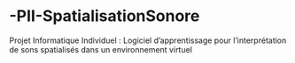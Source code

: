 # -PII-SpatialisationSonore
Projet Informatique Individuel : Logiciel d’apprentissage pour l’interprétation de sons spatialisés dans un environnement virtuel
